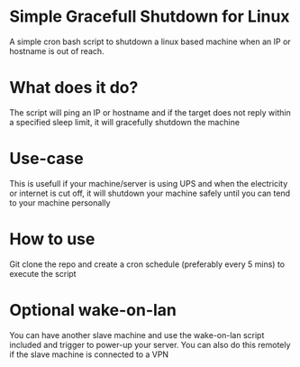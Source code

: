 # Simple Gracefull Shutdown for Linux

A simple cron bash script to shutdown a linux based machine when an IP or hostname is out of reach.

# What does it do?

The script will ping an IP or hostname and if the target does not reply within a specified sleep limit, it will gracefully shutdown the machine

# Use-case

This is usefull if your machine/server is using UPS and when the electricity or internet is cut off, it will shutdown your machine safely until you can tend to your machine personally

# How to use

Git clone the repo and create a cron schedule (preferably every 5 mins) to execute the script

# Optional wake-on-lan

You can have another slave machine and use the wake-on-lan script included and trigger to power-up your server. You can also do this remotely if the slave machine is connected to a VPN
